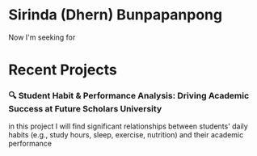# Sirinda (Dhern) Bunpapanpong
Now I'm seeking for 


# Recent Projects

### 🔍 Student Habit & Performance Analysis: Driving Academic Success at Future Scholars University
in this project I will find significant relationships between students' daily habits (e.g., study hours, sleep, exercise, nutrition) and their academic performance
